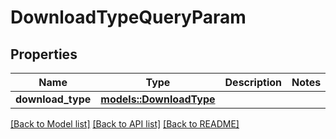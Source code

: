 # DownloadTypeQueryParam

## Properties

Name | Type | Description | Notes
------------ | ------------- | ------------- | -------------
**download_type** | [**models::DownloadType**](DownloadType.md) |  | 

[[Back to Model list]](../README.md#documentation-for-models) [[Back to API list]](../README.md#documentation-for-api-endpoints) [[Back to README]](../README.md)


